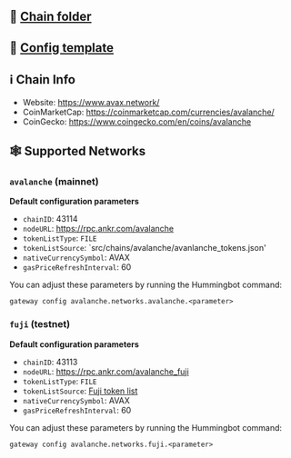## 📁 [Chain folder](https://github.com/hummingbot/hummingbot/tree/master/gateway/src/chains/avalanche)

## 📁 [Config template](https://github.com/hummingbot/hummingbot/blob/master/gateway/src/templates/avalanche.yml)

## ℹ️ Chain Info

* Website: <https://www.avax.network/>
* CoinMarketCap: <https://coinmarketcap.com/currencies/avalanche/>
* CoinGecko: <https://www.coingecko.com/en/coins/avalanche>

## 🕸️ Supported Networks

### `avalanche` (mainnet)

**Default configuration parameters**

* `chainID`: 43114
* `nodeURL`: <https://rpc.ankr.com/avalanche>
* `tokenListType`: `FILE`
* `tokenListSource`: `src/chains/avalanche/avanlanche_tokens.json'
* `nativeCurrencySymbol`: AVAX
* `gasPriceRefreshInterval`: 60

You can adjust these parameters by running the Hummingbot command:

```
gateway config avalanche.networks.avalanche.<parameter>
```

### `fuji` (testnet)

**Default configuration parameters**

* `chainID`: 43113
* `nodeURL`: <https://rpc.ankr.com/avalanche_fuji>
* `tokenListType`: `FILE`
* `tokenListSource`: [Fuji token list](https://github.com/hummingbot/hummingbot/blob/master/gateway/src/chains/avalanche/avalanche_tokens_fuji.json)
* `nativeCurrencySymbol`: AVAX
* `gasPriceRefreshInterval`: 60

You can adjust these parameters by running the Hummingbot command:

```
gateway config avalanche.networks.fuji.<parameter>
```
